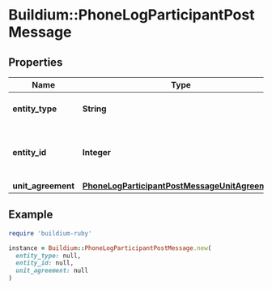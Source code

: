 # Buildium::PhoneLogParticipantPostMessage

## Properties

| Name | Type | Description | Notes |
| ---- | ---- | ----------- | ----- |
| **entity_type** | **String** | The type of participant entity. |  |
| **entity_id** | **Integer** | The unique identifier for the participant entity. |  |
| **unit_agreement** | [**PhoneLogParticipantPostMessageUnitAgreement**](PhoneLogParticipantPostMessageUnitAgreement.md) |  | [optional] |

## Example

```ruby
require 'buildium-ruby'

instance = Buildium::PhoneLogParticipantPostMessage.new(
  entity_type: null,
  entity_id: null,
  unit_agreement: null
)
```

